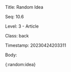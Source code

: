 Title:  Random Idea

Seq:    10.6

Level:  3 - Article

Class:  back

Timestamp: 20230424203311

Body:

{:random:idea}

